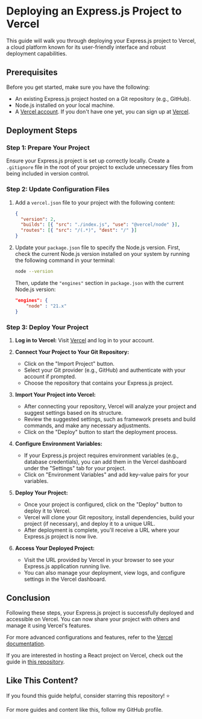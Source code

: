 # Deploying an Express.js Project to Vercel

This guide will walk you through deploying your Express.js project to Vercel, a cloud platform known for its user-friendly interface and robust deployment capabilities.

## Prerequisites

Before you get started, make sure you have the following:

- An existing Express.js project hosted on a Git repository (e.g., GitHub).
- Node.js installed on your local machine.
- A [Vercel account](https://vercel.com/). If you don't have one yet, you can sign up at [Vercel](https://vercel.com/).

## Deployment Steps

### Step 1: Prepare Your Project

Ensure your Express.js project is set up correctly locally. Create a `.gitignore` file in the root of your project to exclude unnecessary files from being included in version control.

### Step 2: Update Configuration Files

1. Add a `vercel.json` file to your project with the following content:

   ```json
   {
     "version": 2,
     "builds": [{ "src": "./index.js", "use": "@vercel/node" }],
     "routes": [{ "src": "/(.*)", "dest": "/" }]
   }
   ```

2. Update your `package.json` file to specify the Node.js version. First, check the current Node.js version installed on your system by running the following command in your terminal:

   ```sh
   node --version
   ```

   Then, update the `"engines"` section in `package.json` with the current Node.js version:

   ```json
   "engines": {
       "node" : "21.x"
   }
   ```

### Step 3: Deploy Your Project

1. **Log in to Vercel:** Visit [Vercel](https://vercel.com/) and log in to your account.

2. **Connect Your Project to Your Git Repository:**

   - Click on the "Import Project" button.
   - Select your Git provider (e.g., GitHub) and authenticate with your account if prompted.
   - Choose the repository that contains your Express.js project.

3. **Import Your Project into Vercel:**

   - After connecting your repository, Vercel will analyze your project and suggest settings based on its structure.
   - Review the suggested settings, such as framework presets and build commands, and make any necessary adjustments.
   - Click on the "Deploy" button to start the deployment process.

4. **Configure Environment Variables:**

   - If your Express.js project requires environment variables (e.g., database credentials), you can add them in the Vercel dashboard under the "Settings" tab for your project.
   - Click on "Environment Variables" and add key-value pairs for your variables.

5. **Deploy Your Project:**

   - Once your project is configured, click on the "Deploy" button to deploy it to Vercel.
   - Vercel will clone your Git repository, install dependencies, build your project (if necessary), and deploy it to a unique URL.
   - After deployment is complete, you'll receive a URL where your Express.js project is now live.

6. **Access Your Deployed Project:**
   - Visit the URL provided by Vercel in your browser to see your Express.js application running live.
   - You can also manage your deployment, view logs, and configure settings in the Vercel dashboard.

## Conclusion

Following these steps, your Express.js project is successfully deployed and accessible on Vercel. You can now share your project with others and manage it using Vercel's features.

For more advanced configurations and features, refer to the [Vercel documentation](https://vercel.com/docs).

If you are interested in hosting a React project on Vercel, check out the guide in [this repository](https://github.com/PugazharasanC/Node-React-Vercel).

## Like This Content?

If you found this guide helpful, consider starring this repository! ⭐️

For more guides and content like this, follow my GitHub profile.
